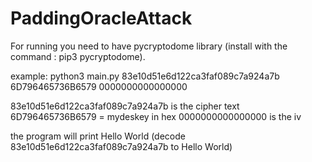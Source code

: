 # PaddingOracleAttack

For running you need to have pycryptodome library (install with the command : pip3 pycryptodome).

example: 
python3 main.py 83e10d51e6d122ca3faf089c7a924a7b 6D796465736B6579 0000000000000000 

83e10d51e6d122ca3faf089c7a924a7b is the cipher text
6D796465736B6579 = mydeskey in hex
0000000000000000 is the iv

the program will print Hello World (decode 83e10d51e6d122ca3faf089c7a924a7b to Hello World)

